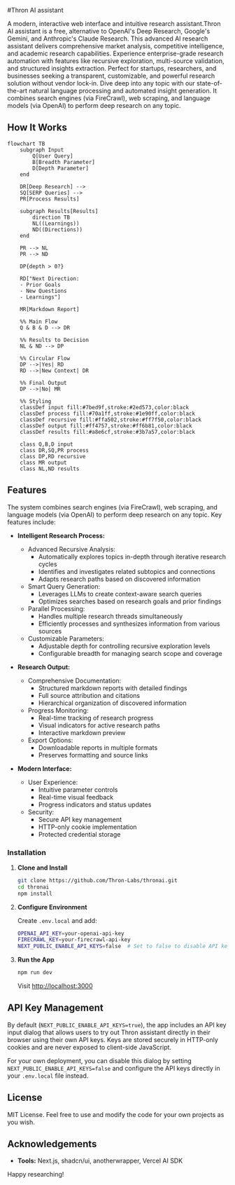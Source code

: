 #Thron AI assistant

A modern, interactive web interface and intuitive research assistant.Thron AI assistant is a free, alternative to OpenAI's Deep Research, Google's Gemini, and Anthropic's Claude Research. This advanced AI research assistant delivers comprehensive market analysis, competitive intelligence, and academic research capabilities. Experience enterprise-grade research automation with features like recursive exploration, multi-source validation, and structured insights extraction. Perfect for startups, researchers, and businesses seeking a transparent, customizable, and powerful research solution without vendor lock-in. Dive deep into any topic with our state-of-the-art natural language processing and automated insight generation. It combines search engines (via FireCrawl), web scraping, and language models (via OpenAI) to perform deep research on any topic.


## How It Works

```mermaid
flowchart TB
    subgraph Input
        Q[User Query]
        B[Breadth Parameter]
        D[Depth Parameter]
    end

    DR[Deep Research] -->
    SQ[SERP Queries] -->
    PR[Process Results]

    subgraph Results[Results]
        direction TB
        NL((Learnings))
        ND((Directions))
    end

    PR --> NL
    PR --> ND

    DP{depth > 0?}

    RD["Next Direction:
    - Prior Goals
    - New Questions
    - Learnings"]

    MR[Markdown Report]

    %% Main Flow
    Q & B & D --> DR

    %% Results to Decision
    NL & ND --> DP

    %% Circular Flow
    DP -->|Yes| RD
    RD -->|New Context| DR

    %% Final Output
    DP -->|No| MR

    %% Styling
    classDef input fill:#7bed9f,stroke:#2ed573,color:black
    classDef process fill:#70a1ff,stroke:#1e90ff,color:black
    classDef recursive fill:#ffa502,stroke:#ff7f50,color:black
    classDef output fill:#ff4757,stroke:#ff6b81,color:black
    classDef results fill:#a8e6cf,stroke:#3b7a57,color:black

    class Q,B,D input
    class DR,SQ,PR process
    class DP,RD recursive
    class MR output
    class NL,ND results
```
## Features

The system combines search engines (via FireCrawl), web scraping, and language models (via OpenAI) to perform deep research on any topic. Key features include:

- **Intelligent Research Process:**
  - Advanced Recursive Analysis:
    - Automatically explores topics in-depth through iterative research cycles
    - Identifies and investigates related subtopics and connections
    - Adapts research paths based on discovered information
  - Smart Query Generation:
    - Leverages LLMs to create context-aware search queries
    - Optimizes searches based on research goals and prior findings
  - Parallel Processing:
    - Handles multiple research threads simultaneously
    - Efficiently processes and synthesizes information from various sources
  - Customizable Parameters:
    - Adjustable depth for controlling recursive exploration levels
    - Configurable breadth for managing search scope and coverage

- **Research Output:**
  - Comprehensive Documentation:
    - Structured markdown reports with detailed findings
    - Full source attribution and citations
    - Hierarchical organization of discovered information
  - Progress Monitoring:
    - Real-time tracking of research progress
    - Visual indicators for active research paths
    - Interactive markdown preview
  - Export Options:
    - Downloadable reports in multiple formats
    - Preserves formatting and source links

- **Modern Interface:**
  - User Experience:
    - Intuitive parameter controls
    - Real-time visual feedback
    - Progress indicators and status updates
  - Security:
    - Secure API key management
    - HTTP-only cookie implementation
    - Protected credential storage


### Installation

1. **Clone and Install**

   ```bash
   git clone https://github.com/Thron-Labs/thronai.git
   cd thronai
   npm install
   ```

2. **Configure Environment**

   Create `.env.local` and add:

   ```bash
   OPENAI_API_KEY=your-openai-api-key
   FIRECRAWL_KEY=your-firecrawl-api-key
   NEXT_PUBLIC_ENABLE_API_KEYS=false  # Set to false to disable API key dialog
   ```

3. **Run the App**
   ```bash
   npm run dev
   ```
   Visit [http://localhost:3000](http://localhost:3000)

## API Key Management

By default (`NEXT_PUBLIC_ENABLE_API_KEYS=true`), the app includes an API key input dialog that allows users to try out Thron assistant directly in their browser using their own API keys. Keys are stored securely in HTTP-only cookies and are never exposed to client-side JavaScript.

For your own deployment, you can disable this dialog by setting `NEXT_PUBLIC_ENABLE_API_KEYS=false` and configure the API keys directly in your `.env.local` file instead.

## License

MIT License. Feel free to use and modify the code for your own projects as you wish.

## Acknowledgements

- **Tools:** Next.js, shadcn/ui, anotherwrapper, Vercel AI SDK

Happy researching!
